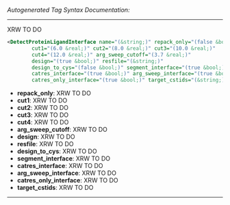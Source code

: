 <!-- THIS IS AN AUTOGENERATED FILE: Don't edit it directly, instead change the schema definition in the code itself. -->

_Autogenerated Tag Syntax Documentation:_

---
XRW TO DO

```xml
<DetectProteinLigandInterface name="(&string;)" repack_only="(false &bool;)"
        cut1="(6.0 &real;)" cut2="(8.0 &real;)" cut3="(10.0 &real;)"
        cut4="(12.0 &real;)" arg_sweep_cutoff="(3.7 &real;)"
        design="(true &bool;)" resfile="(&string;)"
        design_to_cys="(false &bool;)" segment_interface="(true &bool;)"
        catres_interface="(true &bool;)" arg_sweep_interface="(true &bool;)"
        catres_only_interface="(true &bool;)" target_cstids="(&string;)" />
```

-   **repack_only**: XRW TO DO
-   **cut1**: XRW TO DO
-   **cut2**: XRW TO DO
-   **cut3**: XRW TO DO
-   **cut4**: XRW TO DO
-   **arg_sweep_cutoff**: XRW TO DO
-   **design**: XRW TO DO
-   **resfile**: XRW TO DO
-   **design_to_cys**: XRW TO DO
-   **segment_interface**: XRW TO DO
-   **catres_interface**: XRW TO DO
-   **arg_sweep_interface**: XRW TO DO
-   **catres_only_interface**: XRW TO DO
-   **target_cstids**: XRW TO DO

---
